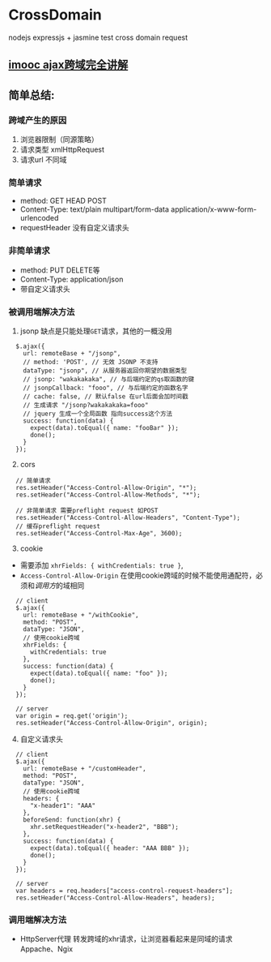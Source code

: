 # CrossDomain
nodejs expressjs + jasmine test cross domain request

## [imooc ajax跨域完全讲解](https://www.imooc.com/learn/947) 

## 简单总结:
### 跨域产生的原因
1. 浏览器限制（同源策略）
2. 请求类型 xmlHttpRequest
3. 请求url 不同域

### 简单请求
- method: GET HEAD POST
- Content-Type: text/plain multipart/form-data application/x-www-form-urlencoded
- requestHeader 没有自定义请求头

### 非简单请求
- method: PUT DELETE等
- Content-Type: application/json
- 带自定义请求头

### 被调用端解决方法
1. jsonp 
缺点是只能处理`GET`请求，其他的一概没用
```
  $.ajax({
    url: remoteBase + "/jsonp",
    // method: 'POST', // 无效 JSONP 不支持
    dataType: "jsonp", // 从服务器返回你期望的数据类型
    // jsonp: "wakakakaka", // 与后端约定的qs取函数的键
    // jsonpCallback: "fooo", // 与后端约定的函数名字
    // cache: false, // 默认false 在url后面会加时间戳
    // 生成请求 "/jsonp?wakakakaka=fooo"
    // jquery 生成一个全局函数 指向success这个方法
    success: function(data) {
      expect(data).toEqual({ name: "fooBar" });
      done();
    }
  });
```
2. cors 
```
  // 简单请求
  res.setHeader("Access-Control-Allow-Origin", "*");
  res.setHeader("Access-Control-Allow-Methods", "*");
  
  // 非简单请求 需要preflight request 如POST
  res.setHeader("Access-Control-Allow-Headers", "Content-Type");
  // 缓存preflight request  
  res.setHeader("Access-Control-Max-Age", 3600);
```

3. cookie

- 需要添加 `xhrFields: { withCredentials: true }`,
- `Access-Control-Allow-Origin` 在使用cookie跨域的时候不能使用通配符，必须和*调用方*的域相同

```
  // client
  $.ajax({
    url: remoteBase + "/withCookie",
    method: "POST",
    dataType: "JSON",
    // 使用cookie跨域
    xhrFields: {
      withCredentials: true
    },
    success: function(data) {
      expect(data).toEqual({ name: "foo" });
      done();
    }
  });

  // server
  var origin = req.get('origin');  
  res.setHeader("Access-Control-Allow-Origin", origin);

```

4. 自定义请求头

```
  // client
  $.ajax({
    url: remoteBase + "/customHeader",
    method: "POST",
    dataType: "JSON",
    // 使用cookie跨域
    headers: {
      "x-header1": "AAA"
    },
    beforeSend: function(xhr) {
      xhr.setRequestHeader("x-header2", "BBB");
    },
    success: function(data) {
      expect(data).toEqual({ header: "AAA BBB" });
      done();
    }
  });
  
  // server
  var headers = req.headers["access-control-request-headers"];
  res.setHeader("Access-Control-Allow-Headers", headers);

```

### 调用端解决方法
- HttpServer代理 转发跨域的xhr请求，让浏览器看起来是同域的请求 Appache、Ngix



